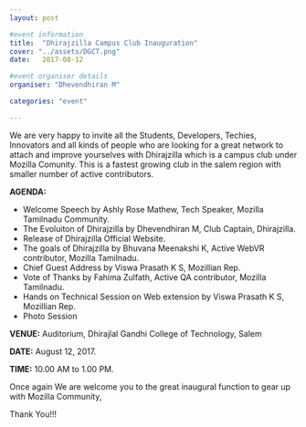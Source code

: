 ```yaml
---
layout: post

#event information
title:  "Dhirajzilla Campus Club Inauguration"
cover: "../assets/DGCT.png"
date:   2017-08-12

#event organiser details
organiser: "Dhevendhiran M"

categories: "event"

---
```

We are very happy to invite all the Students, Developers, Techies, Innovators and all kinds of people who are looking for a 
great network to attach and improve yourselves with Dhirajzilla which is a campus club under Mozilla Comunity. This is a fastest 
growing club in the salem region with smaller number of active contributors.

**AGENDA:**

   * Welcome Speech by Ashly Rose Mathew, Tech Speaker, Mozilla Tamilnadu Community.
   * The Evoluiton of Dhirajzilla by Dhevendhiran M, Club Captain, Dhirajzilla. 
   * Release of Dhirajzilla Official Website.
   * The goals of Dhirajzilla by Bhuvana Meenakshi K, Active WebVR contributor, Mozilla Tamilnadu. 
   * Chief Guest Address by Viswa Prasath K S, Mozillian Rep.
   * Vote of Thanks by Fahima Zulfath, Active QA contributor, Mozilla Tamilnadu.
   * Hands on Technical Session on Web extension by Viswa Prasath K S, Mozillian Rep.
   * Photo Session
   
**VENUE:** Auditorium, Dhirajlal Gandhi College of Technology, Salem

**DATE:** August 12, 2017.

**TIME:** 10.00 AM to 1.00 PM. 

Once again We are welcome you to the great inaugural function to gear up with Mozilla Community,

Thank You!!!
